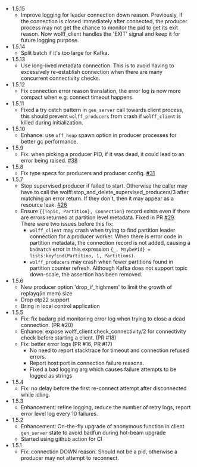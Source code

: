 * 1.5.15
  - Improve logging for leader connection down reason.
    Previously, if the connection is closed immediately after connected, the producer process may not get the chance to monitor the pid to get its exit reason.
    Now wolff_client handles the 'EXIT' signal and keep it for future logging purpose.
* 1.5.14
  - Split batch if it's too large for Kafka.
* 1.5.13
  - Use long-lived metadata connection.
    This is to avoid having to excessively re-establish connection when there are many concurrent connectivity checks.
* 1.5.12
  - Fix connection error reason translation, the error log is now more compact when e.g. connect timeout happens.
* 1.5.11
  - Fixed a try catch pattern in `gen_server` call towards client process, this should prevent `wolff_producers` from crash if `wolff_client` is killed during initialization.
* 1.5.10
  - Enhance: use `off_heap` spawn option in producer processes for better gc performance.
* 1.5.9
  - Fix: when picking a producer PID, if it was dead, it could lead to an error being raised. [#38](https://github.com/kafka4beam/wolff/pull/38)
* 1.5.8
  - Fix type specs for producers and producer config. [#31](https://github.com/kafka4beam/wolff/pull/31)
* 1.5.7
  - Stop supervised producer if failed to start. Otherwise the caller may have to call the wolff:stop_and_delete_supervised_producers/3
    after matching an error return. If they don't, then it may appear as a resource leak. [#26](https://github.com/kafka4beam/wolff/pull/26)
  - Ensure `{{Topic, Partition}, Connection}` record exists even if there are errors returned at partition level metadata.
    Fixed in PR [#29](https://github.com/kafka4beam/wolff/pull/29).
    There were two issues before this fix:
    * `wolff_client` may crash when trying to find partition leader connection for a producer worker.
      When there is error code in partition metadata, the connection record is not added,
      causing a `badmatch` error in this expression `{_, MaybePid} = lists:keyfind(Partition, 1, Partitions)`.
    * `wolff_producers` may crash when fewer partitions found in partition counter refresh.
      Although Kafka does not support topic down-scale, the assertion has been removed.
* 1.5.6
  - New producer option 'drop\_if\_highmem' to limit the growth of replayq(in mem) size
  - Drop otp22 support
  - Bring in local control application
* 1.5.5
  - Fix: fix badarg pid monitoring error log when trying to close a dead connection. (PR #20)
  - Enhance: expose wolff_client:check_connectivity/2 for connectivity check before starting a client. (PR #18)
  - Fix: better error logs (PR #16, PR #17)
    * No need to report stacktrace for timeout and connection refused errors.
    * Report host:port in connection failure reasons.
    * Fixed a bad logging arg which causes failure attempts to be logged as strings
* 1.5.4
  - Fix: no delay before the first re-connect attempt after disconnected while idling.
* 1.5.3
  - Enhancement: refine logging, reduce the number of retry logs, report error level log every 10 failures.
* 1.5.2
  - Enhancement: On-the-fly upgrade of anonymous function in client `gen_server` state to avoid badfun during hot-beam upgrade
  - Started using github action for CI
* 1.5.1
  - Fix: connection DOWN reason. Should not be a pid, otherwise a producer may not attempt to reconnect.
